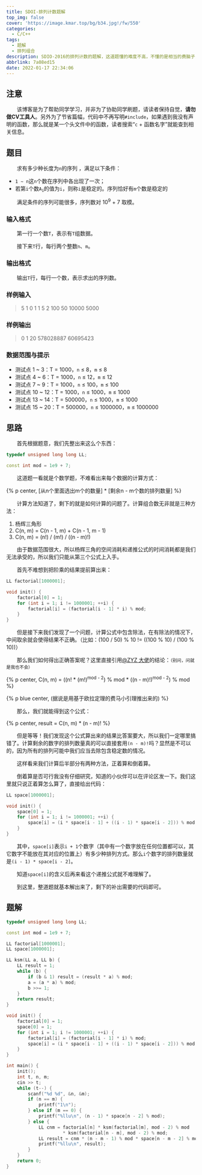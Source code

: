 ```yaml
---
title: SDOI-排列计数题解
top_img: false
cover: 'https://image.kmar.top/bg/b34.jpg!/fw/550'
categories:
  - C/C++
tags:
  - 题解
  - 排列组合
description: SDIO-2016的排列计数的题解，这道题懂的难度不高，不懂的是相当的费脑子，可以说是相当符合“会者不难，难者不会”这句话了。
abbrlink: 7a08ed15
date: 2022-01-17 22:34:06
---
```


## 注意

&emsp;&emsp;该博客是为了帮助同学学习，并非为了协助同学刷题，请读者保持自觉，**请勿做CV工具人**。另外为了节省篇幅，代码中不再写明`#include`，如果遇到我没有声明的函数，那么就是某一个头文件中的函数，读者搜索“`c` + 函数名字”就能查到相关信息。

## 题目

&emsp;&emsp;求有多少种长度为`n`的序列 ，满足以下条件：

+ `1 ∼ n`这`n`个数在序列中各出现了一次；
+ 若第`i`个数<code>A<sub>i</sub></code>的值为`i`，则称`i`是稳定的。序列恰好有`m`个数是稳定的

&emsp;&emsp;满足条件的序列可能很多，序列数对 10<sup>9</sup> + 7 取模。

### 输入格式

&emsp;&emsp;第一行一个数`T`，表示有`T`组数据。

&emsp;&emsp;接下来`T`行，每行两个整数`n`、`m`。

### 输出格式

&emsp;&emsp;输出`T`行，每行一个数，表示求出的序列数。

### 样例输入

> 5
> 1 0
> 1 1
> 5 2
> 100 50
> 10000 5000

### 样例输出

> 0
> 1
> 20
> 578028887
> 60695423

### 数据范围与提示

+ 测试点 1 ~ 3：T = 1000，`n` ≤ 8，`m` ≤ 8
+ 测试点 4 ~ 6：T = 1000，`n` ≤ 12，`m` ≤ 12
+ 测试点 7 ~ 9：T = 1000，`n` ≤ 100，`m` ≤ 100
+ 测试点 10 ~ 12：T = 1000，`n` ≤ 1000，`m` ≤ 1000
+ 测试点 13 ~ 14：T = 500000，`n` ≤ 1000，`m` ≤ 1000
+ 测试点 15 ~ 20：T = 500000，`n` ≤ 1000000，`m` ≤ 1000000

## 思路

&emsp;&emsp;首先根据题意，我们先整出来这么个东西：

```c++
typedef unsigned long long LL;

const int mod = 1e9 + 7;
```

&emsp;&emsp;这道题一看就是个数学题，不难看出来每个数据的计算方式：

{% p center, [从n个里面选出m个的数量] * [剩余n - m个数的排列数量] %}

&emsp;&emsp;计算方法知道了，剩下的就是如何计算的问题了。计算组合数无非就是三种方法：

1. 杨辉三角形
2. C(n, m) = C(n - 1, m) + C(n - 1, m - 1)
3. C(n, m) = (n!) / (m!) / ((n - m)!)

&emsp;&emsp;由于数据范围很大，所以杨辉三角的空间消耗和递推公式的时间消耗都是我们无法承受的，所以我们只能从第三个公式上入手。

&emsp;&emsp;首先不难想到把阶乘的结果提前算出来：

```c++
LL factorial[1000001];

void init() {
    factorial[0] = 1;
	for (int i = 1; i != 1000001; ++i) {
		factorial[i] = (factorial[i - 1] * i) % mod;
	}
}
```

&emsp;&emsp;但是接下来我们发现了一个问题，计算公式中包含除法，在有除法的情况下，中间取余就会使得结果不正确。（比如：(100 / 50) % 10 != ((100 % 10) / (100 % 10))）

&emsp;&emsp;那么我们如何得出正确答案呢？这里直接引用[@ZYZ 大佬](https://www.chivas-regal.top/)的结论：<small>（别问，问就是我也不会）</small>

{% p center, C(n&#44; m) = ((n! * (m!)<sup>mod - 2</sup>) % mod * ((n - m)!)<sup>mod - 2</sup>) % mod %}

{% p blue center, (据说是用基于欧拉定理的费马小引理推出来的) %}

&emsp;&emsp;那么，我们就能得到这个公式：

{% p center, result = C(n&#44; m) * (n - m)! %}

&emsp;&emsp;但是等等！我们发现这个公式算出来的结果比答案要大，所以我们一定哪里搞错了。计算剩余的数字的排列数量真的可以直接套用`(n - m)!`吗？显然是不可以的，因为所有的排列可能中我们应当去除包含稳定数的情况。

&emsp;&emsp;这样看来我们计算后半部分有两种方法，正着算和倒着算。

&emsp;&emsp;倒着算是否可行我没有仔细研究，知道的小伙伴可以在评论区发一下。我们这里就只说正着算怎么算了，直接给出代码：

```c++
LL space[1000001];

void init() {
    space[0] = 1;
	for (int i = 1; i != 1000001; ++i) {
		space[i] = (i * space[i - 1] + ((i - 1) * space[i - 2])) % mod;
	}
}
```

&emsp;&emsp;其中，`space[i]`表示`i + 1`个数字（其中有一个数字放在任何位置都可以，其它数字不能放在其对应的位置上）有多少种排列方式。那么`i`个数字的排列数量就是`(i - 1) * space[i - 2]`。

&emsp;&emsp;知道`space[i]`的含义后再来看这个递推公式就不难理解了。

&emsp;&emsp;到这里，整道题就基本解出来了，剩下的补出需要的代码即可。

## 题解

```c++
typedef unsigned long long LL;

const int mod = 1e9 + 7;

LL factorial[1000001];
LL space[1000001];

LL ksm(LL a, LL b) {
	LL result = 1;
	while (b) {
		if (b & 1) result = (result * a) % mod;
		a = (a * a) % mod;
		b >>= 1;
	}
	return result;
}

void init() {
    factorial[0] = 1;
	space[0] = 1;
	for (int i = 1; i != 1000001; ++i) {
		factorial[i] = (factorial[i - 1] * i) % mod;
		space[i] = (i * space[i - 1] + ((i - 1) * space[i - 2])) % mod;
	}
}

int main() {
	init();
	int t, n, m;
	cin >> t;
	while (t--) {
		scanf("%d %d", &n, &m);
		if (n == m) {
			printf("1\n");
		} else if (m == 0) {
			printf("%llu\n", (n - 1) * space[n - 2] % mod);
		} else {
			LL cnm = factorial[n] * ksm(factorial[m], mod - 2) % mod
			         * ksm(factorial[n - m], mod - 2) % mod;
			LL result = cnm * (n - m - 1) % mod * space[n - m - 2] % mod;
			printf("%llu\n", result);
		}
	}
	return 0;
}
```
